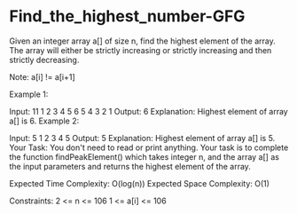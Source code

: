 # Find_the_highest_number-GFG
Given an integer array a[] of size n, find the highest element of the array. The array will either be strictly increasing or strictly increasing and then strictly decreasing.

Note: a[i] != a[i+1] 

Example 1:

Input:
11
1 2 3 4 5 6 5 4 3 2 1
Output: 
6
Explanation: 
Highest element of array a[] is 6.
Example 2:

Input:
5
1 2 3 4 5
Output:
5
Explanation: 
Highest element of array a[] is 5.
Your Task:
You don't need to read or print anything. Your task is to complete the function findPeakElement() which takes integer n, and the array a[] as the input parameters and returns the highest element of the array.

Expected Time Complexity: O(log(n))
Expected Space Complexity: O(1)

Constraints:
2 <= n <= 106
1 <= a[i] <= 106
